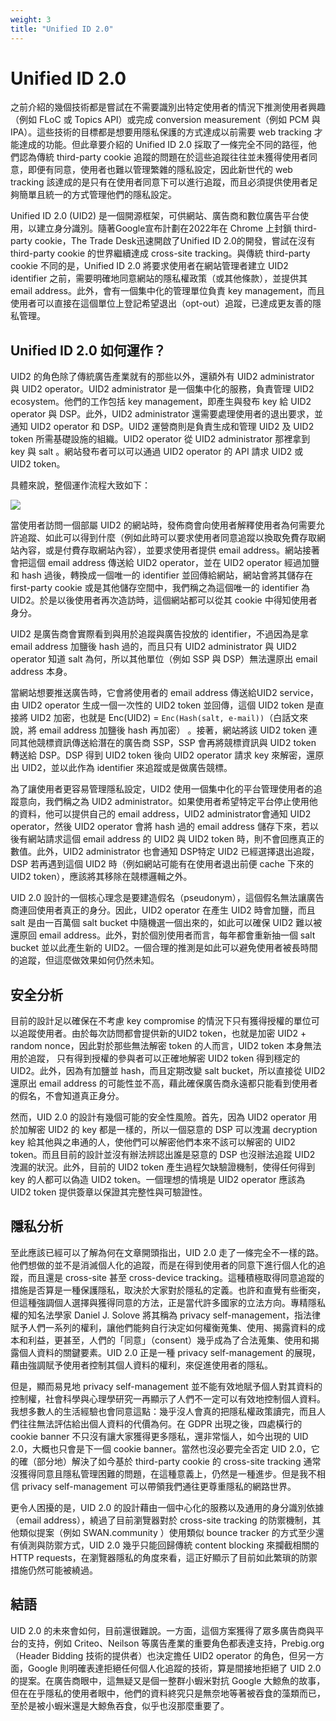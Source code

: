 ```yaml
---
weight: 3
title: "Unified ID 2.0"
---
```


# Unified ID 2.0
之前介紹的幾個技術都是嘗試在不需要識別出特定使用者的情況下推測使用者興趣（例如 FLoC 或 Topics API）或完成 conversion measurement（例如 PCM 與 IPA）。這些技術的目標都是想要用隱私保護的方式達成以前需要 web tracking 才能達成的功能。但此章要介紹的 Unified ID 2.0 採取了一條完全不同的路徑，他們認為傳統 third-party cookie 追蹤的問題在於這些追蹤往往並未獲得使用者同意，即便有同意，使用者也難以管理繁雜的隱私設定，因此新世代的 web tracking 該達成的是只有在使用者同意下可以進行追蹤，而且必須提供使用者足夠簡單且統一的方式管理他們的隱私設定。

Unified ID 2.0 (UID2) 是一個開源框架，可供網站、廣告商和數位廣告平台使用，以建立身分識別。隨著Google宣布計劃在2022年在 Chrome 上封鎖 third-party cookie，The Trade Desk迅速開啟了Unified ID 2.0的開發，嘗試在沒有 third-party cookie 的世界繼續達成 cross-site tracking。與傳統 third-party cookie 不同的是，Unified ID 2.0 將要求使用者在網站管理者建立 UID2  identifier 之前，需要明確地同意網站的隱私權政策（或其他條款），並提供其 email address。此外，會有一個集中化的管理單位負責 key management，而且使用者可以直接在這個單位上登記希望退出（opt-out）追蹤，已達成更友善的隱私管理。

## Unified ID 2.0 如何運作？
UID2 的角色除了傳統廣告產業就有的那些以外，還額外有 UID2 administrator 與 UID2 operator。UID2 administrator  是一個集中化的服務，負責管理 UID2 ecosystem。他們的工作包括 key management，即產生與發布 key 給 UID2 operator 與 DSP。此外，UID2 administrator  還需要處理使用者的退出要求，並通知 UID2 operator 和 DSP。UID2 運營商則是負責生成和管理 UID2 及 UID2 token 所需基礎設施的組織。UID2 operator 從 UID2 administrator 那裡拿到 key 與 salt 。網站發布者可以可以通過 UID2 operator 的 API 請求 UID2 或 UID2 token。

具體來說，整個運作流程大致如下：

![](/images/Unified-ID-2.0.jpg)

當使用者訪問一個部屬 UID2 的網站時，發佈商會向使用者解釋使用者為何需要允許追蹤、如此可以得到什麼（例如此時可以要求使用者同意追蹤以換取免費存取網站內容，或是付費存取網站內容），並要求使用者提供 email address。網站接著會把這個 email address 傳送給 UID2 operator，並在 UID2 operator 經過加鹽和 hash 過後，轉換成一個唯一的 identifier 並回傳給網站，網站會將其儲存在 first-party cookie 或是其他儲存空間中，我們稱之為這個唯一的 identifier 為 UID2。於是以後使用者再次造訪時，這個網站都可以從其 cookie 中得知使用者身分。

UID2 是廣告商會實際看到與用於追蹤與廣告投放的 identifier，不過因為是拿 email address 加鹽後 hash 過的，而且只有 UID2 administrator 與 UID2 operator 知道 salt 為何，所以其他單位（例如 SSP 與 DSP）無法還原出 email address 本身。

當網站想要推送廣告時，它會將使用者的 email address 傳送給UID2 service，由 UID2 operator 生成一個一次性的 UID2 token 並回傳，這個 UID2 token 是直接將 UID2 加密，也就是 Enc(UID2) = `Enc(Hash(salt, e-mail))`（白話文來說，將 email address 加鹽後 hash 再加密） 。接著，網站將該 UID2 token 連同其他競標資訊傳送給潛在的廣告商 SSP，SSP 會再將競標資訊與 UID2 token 轉送給 DSP。DSP 得到 UID2 token 後向 UID2 operator 請求 key 來解密，還原出 UID2，並以此作為 identifier 來追蹤或是做廣告競標。

為了讓使用者更容易管理隱私設定，UID2 使用一個集中化的平台管理使用者的追蹤意向，我們稱之為 UID2 administrator。如果使用者希望特定平台停止使用他的資料，他可以提供自己的 email address，UID2 administrator會通知 UID2 operator，然後 UID2 operator 會將 hash 過的 email address 儲存下來，若以後有網站請求這個 email address 的 UID2 與 UID2 token 時，則不會回應真正的數值。此外，UID2 administrator 也會通知 DSP特定 UID2 已經選擇退出追蹤，DSP 若再遇到這個 UID2 時（例如網站可能有在使用者退出前便 cache 下來的 UID2 token），應該將其移除在競標邏輯之外。

UID 2.0 設計的一個核心理念是要建造假名（pseudonym），這個假名無法讓廣告商連回使用者真正的身分。因此，UID2 operator 在產生 UID2 時會加鹽，而且 salt 是由一百萬個 salt bucket 中隨機選一個出來的，如此可以確保 UID2 難以被還原回 email address。此外，對於個別使用者而言，每年都會重新抽一個 salt bucket 並以此產生新的 UID2。一個合理的推測是如此可以避免使用者被長時間的追蹤，但這麼做效果如何仍然未知。

## 安全分析
目前的設計足以確保在不考慮 key compromise 的情況下只有獲得授權的單位可以追蹤使用者。由於每次訪問都會提供新的UID2 token，也就是加密 UID2 + random nonce，因此對於那些無法解密 token 的人而言，UID2 token 本身無法用於追蹤， 只有得到授權的參與者可以正確地解密 UID2 token 得到穩定的 UID2。此外，因為有加鹽並 hash，而且定期改變 salt bucket，所以直接從 UID2 還原出 email address 的可能性並不高，藉此確保廣告商永遠都只能看到使用者的假名，不會知道真正身分。

然而，UID 2.0 的設計有幾個可能的安全性風險。首先，因為 UID2 operator 用於加解密 UID2 的 key 都是一樣的，所以一個惡意的 DSP 可以洩漏 decryption key 給其他與之串通的人，使他們可以解密他們本來不該可以解密的 UID2 token。而且目前的設計並沒有辦法辨認出誰是惡意的 DSP 也沒辦法追蹤 UID2 洩漏的狀況。此外，目前的 UID2 token 產生過程欠缺驗證機制，使得任何得到 key 的人都可以偽造 UID2 token。一個理想的情境是 UID2 operator 應該為 UID2 token 提供簽章以保證其完整性與可驗證性。

## 隱私分析
至此應該已經可以了解為何在文章開頭指出，UID 2.0 走了一條完全不一樣的路。他們想做的並不是消滅個人化的追蹤，而是在得到使用者的同意下進行個人化的追蹤，而且還是 cross-site 甚至 cross-device tracking。這種積極取得同意追蹤的措施是否算是一種保護隱私，取決於大家對於隱私的定義。也許和直覺有些衝突，但這種強調個人選擇與獲得同意的方法，正是當代許多國家的立法方向。專精隱私權的知名法學家 Daniel J. Solove 將其稱為 privacy self-management，指法律賦予人們一系列的權利，讓他們能夠自行決定如何權衡蒐集、使用、揭露資料的成本和利益，更甚至，人們的「同意」（consent）幾乎成為了合法蒐集、使用和揭露個人資料的關鍵要素。UID 2.0 正是一種 privacy self-management 的展現，藉由強調賦予使用者控制其個人資料的權利，來促進使用者的隱私。

但是，顯而易見地 privacy self-management 並不能有效地賦予個人對其資料的控制權，社會科學與心理學研究一再顯示了人們不一定可以有效地控制個人資料。我想多數人的生活經驗也會同意這點：幾乎沒人會真的把隱私權政策讀完，而且人們往往無法評估給出個人資料的代價為何。在 GDPR 出現之後，四處橫行的 cookie banner 不只沒有讓大家獲得更多隱私，還非常惱人，如今出現的 UID 2.0，大概也只會是下一個 cookie banner。當然也沒必要完全否定 UID 2.0，它的確（部分地）解決了如今基於 third-party cookie 的 cross-site tracking 通常沒獲得同意且隱私管理困難的問題，在這種意義上，仍然是一種進步。但是我不相信 privacy self-management 可以帶領我們通往更尊重隱私的網路世界。

更令人困擾的是，UID 2.0 的設計藉由一個中心化的服務以及通用的身分識別依據（email address），繞過了目前瀏覽器對於 cross-site tracking 的防禦機制，其他類似提案（例如 SWAN.community ）使用類似 bounce tracker 的方式至少還有偵測與防禦方式，UID 2.0 幾乎只能回歸傳統 content blocking 來攔截相關的 HTTP requests，在瀏覽器隱私的角度來看，這正好顯示了目前如此繁瑣的防禦措施仍然可能被繞過。

## 結語
UID 2.0 的未來會如何，目前還很難說。一方面，這個方案獲得了眾多廣告商與平台的支持，例如 Criteo、Neilson 等廣告產業的重要角色都表達支持，Prebig.org（Header Bidding 技術的提供者）也決定擔任 UID2 operator 的角色，但另一方面，Google 則明確表達拒絕任何個人化追蹤的技術，算是間接地拒絕了 UID 2.0 的提案。在廣告商眼中，這無疑又是個一整群小蝦米對抗 Google 大鯨魚的故事，但在在乎隱私的使用者眼中，他們的資料終究只是無奈地等著被吞食的藻類而已，至於是被小蝦米還是大鯨魚吞食，似乎也沒那麼重要了。